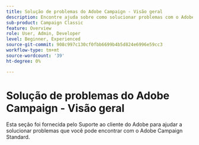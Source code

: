```yaml
---
title: Solução de problemas do Adobe Campaign - Visão geral
description: Encontre ajuda sobre como solucionar problemas com o Adobe Campaign.
sub-product: Campaign Classic
feature: Overview
role: User, Admin, Developer
level: Beginner, Experienced
source-git-commit: 908c997c130cf0fbb6699b4b5d824e6996e59cc3
workflow-type: tm+mt
source-wordcount: '39'
ht-degree: 0%

---
```



# Solução de problemas do Adobe Campaign - Visão geral

Esta seção foi fornecida pelo Suporte ao cliente do Adobe para ajudar a solucionar problemas que você pode encontrar com o Adobe Campaign Standard.
